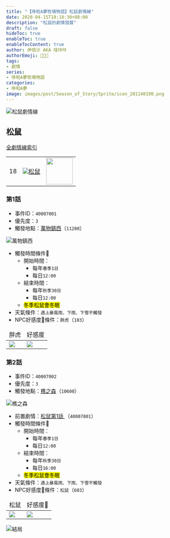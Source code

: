 ```yaml
---
title: "【哆啦A夢牧場物語】松鼠劇情線"
date: 2020-04-15T18:18:30+08:00
description: "松鼠的劇情發展"
draft: false
hideToc: true
enableToc: true
enableTocContent: true
author: 伊琉沙 AKA 哇咔咔
authorEmoji: 👩🏿‍🚀
tags: 
- 劇情
series:
- 哆啦A夢牧場物語
categories:
- 哆啦A夢
image: images/post/Season_of_Story/Sprite/icon_201140190.png
---
```

![松鼠劇情線](/images/post/Season_of_Story/Texture2D/EventImage_3006.png)
## 松鼠
[全劇情線索引](../doraemon-story-index/#劇情線)
<table>
    <tr>
        <td>18</td>
        <td align="center"><a href="../doraemon-story-18"><img src= "/images/post/Season_of_Story/Sprite/icon_201140190.png">松鼠</a></td>
        <td align="center"><img width="72px" src= "/images/post/Season_of_Story/Sprite/icon_201046030.png"></td>
    </tr>
</table>

### 第1話 
+ 事件ID：`40007001`
+ 優先度：`3`
+ 觸發地點：[萬物鎮西](../doraemon-story-map#萬物鎮西)（`11200`）

![萬物鎮西](/images/post/Season_of_Story/Map/11200.png)
+ 觸發時間條件📆
    + 開始時間：
        + 每年`春季1日`
        + 每日`12:00`
    + 結束時間：
        + 每年`秋季30日`
        + 每日`12:00`
    + <mark>冬季松鼠會冬眠</mark>
+ 天氣條件：`遇上暴風雨、下雨、下雪不觸發`
+ NPC好感度💝條件：`胖虎`（`103`）
<table>
    <thead>
        <tr>
            <td align="center">胖虎</td>
            <td align="center">好感度</td>
        </tr>
    </thead>
    <tr>
        <td><img src= "/images/post/Season_of_Story/Sprite/icon_201041030.png"></td>
        <td><img src= "/images/post/Season_of_Story/Sprite/icon_201060030.png"></td>
    </tr>
</table>

### 第2話 
+ 事件ID：`40007002`
+ 優先度：`3`
+ 觸發地點：[樵之森](../doraemon-story-map#樵之森)（`10600`）

![樵之森](/images/post/Season_of_Story/Map/10600.png)
+ 前置劇情：[松鼠第1話 ](#第1話-)（`40007001`）
+ 觸發時間條件📆
    + 開始時間：
        + 每年`春季1日`
        + 每日`12:00`
    + 結束時間：
        + 每年`秋季30日`
        + 每日`16:00`
    + <mark>冬季松鼠會冬眠</mark>
+ 天氣條件：`遇上暴風雨、下雨、下雪不觸發`
+ NPC好感度💝條件：`松鼠`（`603`）
<table>
    <thead>
        <tr>
            <td align="center">松鼠</td>
            <td align="center">好感度💝</td>
        </tr>
    </thead>
    <tr>
        <td><img src= "/images/post/Season_of_Story/Sprite/icon_201046030.png"></td>
        <td><img src= "/images/post/Season_of_Story/Sprite/icon_201060060.png"></td>
    </tr>
</table>

![結局](/images/post/Season_of_Story/Texture2D/EventImage_3006.png)
